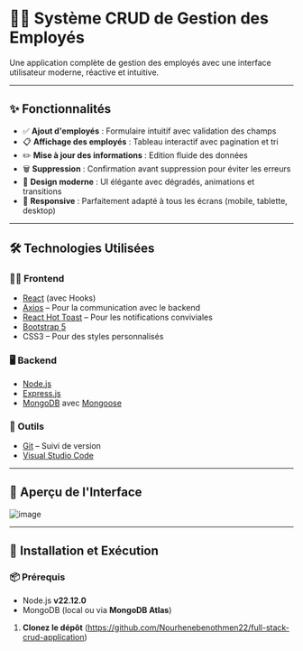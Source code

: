 # 👨‍💼 Système CRUD de Gestion des Employés

Une application complète de gestion des employés avec une interface utilisateur moderne, réactive et intuitive.

---

## ✨ Fonctionnalités

- ✅ **Ajout d'employés** : Formulaire intuitif avec validation des champs
- 📋 **Affichage des employés** : Tableau interactif avec pagination et tri
- ✏️ **Mise à jour des informations** : Edition fluide des données
- 🗑️ **Suppression** : Confirmation avant suppression pour éviter les erreurs
- 🎨 **Design moderne** : UI élégante avec dégradés, animations et transitions
- 📱 **Responsive** : Parfaitement adapté à tous les écrans (mobile, tablette, desktop)

---

## 🛠️ Technologies Utilisées

### 🧑‍💻 Frontend
- [React](https://reactjs.org/) (avec Hooks)
- [Axios](https://axios-http.com/) – Pour la communication avec le backend
- [React Hot Toast](https://react-hot-toast.com/) – Pour les notifications conviviales
- [Bootstrap 5](https://getbootstrap.com/)
- CSS3 – Pour des styles personnalisés

### 🖥 Backend
- [Node.js](https://nodejs.org/)
- [Express.js](https://expressjs.com/)
- [MongoDB](https://www.mongodb.com/) avec [Mongoose](https://mongoosejs.com/)

### 🧰 Outils
- [Git](https://git-scm.com/) – Suivi de version
- [Visual Studio Code](https://code.visualstudio.com/)

---

## 📸 Aperçu de l'Interface
![image](https://github.com/user-attachments/assets/06d468b0-a957-41a8-993f-626f3d31b0bc)

---

## 🚀 Installation et Exécution

### 📦 Prérequis
- Node.js **v22.12.0**
- MongoDB (local ou via **MongoDB Atlas**)

1. **Clonez le dépôt**
 (https://github.com/Nourhenebenothmen22/full-stack-crud-application)

